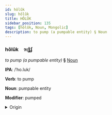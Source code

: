 ```yaml
---
id: hôlûk
slug: hôlûk
title: HÔLÛK
sidebar_position: 135
tags: [hôlûk, Noun, Mongolic]
description: to pump (a pumpable entity) § Noun
---
```


### hôlûk&emsp;<span kind="abugida">ɂıʓ̑ʄ</span>

*to pump (a pumpable entity)* **§** [Noun](../../tags/Noun)

**IPA**: /ˈho.luk/

**Verb**: to pump

**Noun**: pumpable entity

**Modifier**: pumped

<details>
    <summary>Origin</summary>
    Mongolian хөөрөг xöörög [ˈxoːɾʊk]<br/>
    <em>Mongolic Language Family</em>
</details>